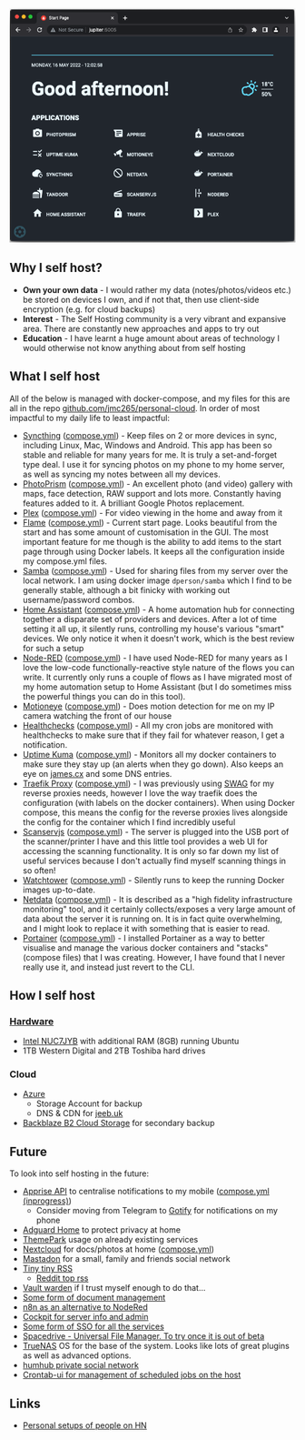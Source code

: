 ![Flame Start Page](../assets/startpage.png)

## Why I self host?
- **Own your own data** - I would rather my data (notes/photos/videos etc.) be stored on devices I own, and if not that, then use client-side encryption (e.g. for cloud backups)
- **Interest** - The Self Hosting community is a very vibrant and expansive area. There are constantly new approaches and apps to try out
- **Education** - I have learnt a huge amount about areas of technology I would otherwise not know anything about from self hosting
## What I self host
All of the below is managed with docker-compose, and my files for this are all in the repo [github.com/jmc265/personal-cloud](https://github.com/jmc265/personal-cloud).
In order of most impactful to my daily life to least impactful:
- [Syncthing](https://syncthing.net/) ([compose.yml](https://github.com/jmc265/personal-cloud/blob/main/syncthing/compose.yml)) - Keep files on 2 or more devices in sync, including Linux, Mac, Windows and Android. This app has been so stable and reliable for many years for me. It is truly a set-and-forget type deal. I use it for syncing photos on my phone to my home server, as well as syncing my notes between all my devices.
- [PhotoPrism](https://photoprism.app/) ([compose.yml](https://github.com/jmc265/personal-cloud/blob/main/photoprism/compose.yml)) - An excellent photo (and video) gallery with maps, face detection, RAW support and lots more. Constantly having features added to it. A brilliant Google Photos replacement.
- [Plex](https://www.plex.tv/) ([compose.yml](https://github.com/jmc265/personal-cloud/blob/main/plex/compose.yml)) - For video viewing in the home and away from it
- [Flame](https://github.com/pawelmalak/flame/) ([compose.yml](https://github.com/jmc265/personal-cloud/blob/main/flame/compose.yml)) - Current start page. Looks beautiful from the start and has some amount of customisation in the GUI. The most important feature for me though is the ability to add items to the start page through using Docker labels. It keeps all the configuration inside my compose.yml files.
- [Samba](https://github.com/dperson/samba) ([compose.yml](https://github.com/jmc265/personal-cloud/blob/main/samba/compose.yml)) - Used for sharing files from my server over the local network. I am using docker image `dperson/samba` which I find to be generally stable, although a bit finicky with working out username/password combos. 
- [Home Assistant](https://www.home-assistant.io/) ([compose.yml](https://github.com/jmc265/personal-cloud/blob/main/home-assistant/compose.yml)) - A home automation hub for connecting together a disparate set of providers and devices. After a lot of time setting it all up, it silently runs, controlling my house's various "smart" devices. We only notice it when it doesn't work, which is the best review for such a setup
- [Node-RED](https://nodered.org/) ([compose.yml](https://github.com/jmc265/personal-cloud/blob/main/node-red/compose.yml)) - I have used Node-RED for many years as I love the low-code functionally-reactive style nature of the flows you can write. It currently only runs a couple of flows as I have migrated most of my home automation setup to Home Assistant (but I do sometimes miss the powerful things you can do in this tool).
- [Motioneye](https://github.com/motioneye-project/motioneye) ([compose.yml](https://github.com/jmc265/personal-cloud/blob/main/motioneye/compose.yml)) - Does motion detection for me on my IP camera watching the front of our house
- [Healthchecks](https://healthchecks.io/) ([compose.yml](https://github.com/jmc265/personal-cloud/blob/main/healthchecks/compose.yml)) - All my cron jobs are monitored with healthchecks to make sure that if they fail for whatever reason, I get a notification.
- [Uptime Kuma](https://github.com/louislam/uptime-kuma) ([compose.yml](https://github.com/jmc265/personal-cloud/blob/main/uptime-kuma/compose.yml)) - Monitors all my docker containers to make sure they stay up (an alerts when they go down). Also keeps an eye on [james.cx](https://james.cx) and some DNS entries. 
- [Traefik Proxy](https://doc.traefik.io/traefik/) ([compose.yml](https://github.com/jmc265/personal-cloud/blob/main/traefik/compose.yml)) - I was previously using [SWAG](https://docs.linuxserver.io/general/swag) for my reverse proxies needs, however I love the way traefik does the configuration (with labels on the docker containers). When using Docker compose, this means the config for the reverse proxies lives alongside the config for the container which I find incredibly useful
- [Scanservjs](https://github.com/sbs20/scanservjs) ([compose.yml](https://github.com/jmc265/personal-cloud/blob/main/scanservjs/compose.yml)) - The server is plugged into the USB port of the scanner/printer I have and this little tool provides a web UI for accessing the scanning functionality. It is only so far down my list of useful services because I don't actually find myself scanning things in so often!
- [Watchtower](https://github.com/containrrr/watchtower) ([compose.yml](https://github.com/jmc265/personal-cloud/blob/main/watchtower/compose.yml)) - Silently runs to keep the running Docker images up-to-date.
- [Netdata](https://github.com/netdata/netdata) ([compose.yml](https://github.com/jmc265/personal-cloud/blob/main/netdata/compose.yml)) - It is described as a "high fidelity infrastructure monitoring" tool, and it certainly collects/exposes a very large amount of data about the server it is running on. It is in fact quite overwhelming, and I might look to replace it with something that is easier to read. 
- [Portainer](https://www.portainer.io/) ([compose.yml](https://github.com/jmc265/personal-cloud/blob/main/portainer/compose.yml)) - I installed Portainer as a way to better visualise and manage the various docker containers and "stacks" (compose files) that I was creating. However, I have found that I never really use it, and instead just revert to the CLI.

## How I self host
### [Hardware](./Hardware.md)
- [Intel NUC7JYB](https://ark.intel.com/content/www/us/en/ark/products/126135/intel-nuc-kit-nuc7cjyh.html) with additional RAM (8GB) running Ubuntu
- 1TB Western Digital and 2TB Toshiba hard drives
### Cloud
- [Azure](https://azure.microsoft.com/)
	- Storage Account for backup
	- DNS & CDN for [jeeb.uk](https://jeeb.uk)
- [Backblaze B2 Cloud Storage](https://www.backblaze.com/b2/cloud-storage.html) for secondary backup
## Future
To look into self hosting in the future:
- [Apprise API](https://github.com/caronc/apprise-api) to centralise notifications to my mobile ([compose.yml (inprogress)](https://github.com/jmc265/personal-cloud/blob/main/apprise/compose.yml))
	- Consider moving from Telegram to [Gotify](https://gotify.net/) for notifications on my phone
- [Adguard Home](https://adguard.com/en/adguard-home/overview.html) to protect privacy at home
- [ThemePark](https://docs.theme-park.dev/setup/) usage on already existing services
- [Nextcloud](https://nextcloud.com/) for docs/photos at home ([compose.yml](https://github.com/jmc265/personal-cloud/blob/main/nextcloud/compose.yml))
- [Mastadon](https://joinmastodon.org/) for a small, family and friends social network 
- [Tiny tiny RSS](https://tt-rss.org/) 
	- [Reddit top rss](https://github.com/johnwarne/reddit-top-rss/ )
- [Vault warden](https://github.com/dani-garcia/vaultwarden) if I trust myself enough to do that... 
- [Some form of document management](https://www.reddit.com/r/selfhosted/comments/pdf18k/document_management_ocr_processes_and_my_love_for/)
- [n8n as an alternative to NodeRed](https://n8n.io/)
- [Cockpit for server info and admin](https://cockpit-project.org/running.html )
- [Some form of SSO for all the services](https://www.reddit.com/r/selfhosted/comments/ub7dvb/authentik_or_keycloak/ )
- [Spacedrive - Universal File Manager. To try once it is out of beta](https://github.com/spacedriveapp/spacedrive)
- [TrueNAS](https://www.truenas.com/truenas-core/ ) OS for the base of the system. Looks like lots of great plugins as well as advanced options. 
- [humhub private social network](https://github.com/humhub/humhub) 
- [Crontab-ui for management of scheduled jobs on the host ](https://github.com/alseambusher/crontab-ui)
## Links
- [Personal setups of people on HN](https://news.ycombinator.com/item?id=29746223)
